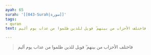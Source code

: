 ```yaml
---
ayah: 65
surah: '[[043-Surah|سورة]]'
tags:
- quran
text: فاختلف الأحزاب من بينهم ۖ فويل للذين ظلموا من عذاب يوم أليم

---
```

> فاختلف الأحزاب من بينهم ۖ فويل للذين ظلموا من عذاب يوم أليم
